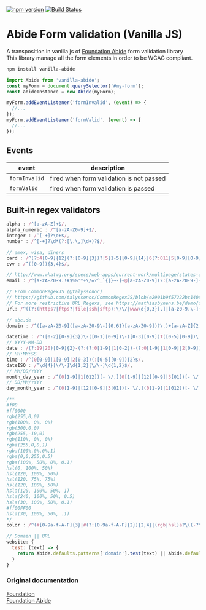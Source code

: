 [![npm version](https://badge.fury.io/js/vanilla-abide.svg)](https://badge.fury.io/js/vanilla-abide)
[![Build Status](https://travis-ci.org/frappacchio/vanilla-abide.svg?branch=master)](https://travis-ci.org/frappacchio/vanilla-abide)
# Abide Form validation (Vanilla JS)
A transposition in vanilla js of [Foundation Abide](https://foundation.zurb.com/sites/docs/abide.html) form validation library<br/>
This library manage all the form elements in order to be WCAG compliant.

```bash
npm install vanilla-abide
```

```javascript
import Abide from 'vanilla-abide';
const myForm = document.querySelector('#my-form');
const abideInstance = new Abide(myForm);

myForm.addEventListener('formInvalid', (event) => {
  //...
});
myForm.addEventListener('formValid', (event) => {
  //...
});
```
## Events
|event|description|
|-|-|
|`formInvalid`|fired when form validation is not passed|
|`formValid`|fired when form validation is passed|

## Built-in regex validators
```javascript
alpha : /^[a-zA-Z]+$/,
alpha_numeric : /^[a-zA-Z0-9]+$/,
integer : /^[-+]?\d+$/,
number : /^[-+]?\d*(?:[\.\,]\d+)?$/,

// amex, visa, diners
card : /^(?:4[0-9]{12}(?:[0-9]{3})?|5[1-5][0-9]{14}|6(?:011|5[0-9][0-9])[0-9]{12}|3[47][0-9]{13}|3(?:0[0-5]|[68][0-9])[0-9]{11}|(?:2131|1800|35\d{3})\d{11})$/,
cvv : /^([0-9]){3,4}$/,

// http://www.whatwg.org/specs/web-apps/current-work/multipage/states-of-the-type-attribute.html#valid-e-mail-address
email : /^[a-zA-Z0-9.!#$%&'*+\/=?^_`{|}~-]+@[a-zA-Z0-9](?:[a-zA-Z0-9-]{0,61}[a-zA-Z0-9])?(?:\.[a-zA-Z0-9](?:[a-zA-Z0-9-]{0,61}[a-zA-Z0-9])?)+$/,

// From CommonRegexJS (@talyssonoc)
// https://github.com/talyssonoc/CommonRegexJS/blob/e2901b9f57222bc14069dc8f0598d5f412555411/lib/commonregex.js#L76
// For more restrictive URL Regexs, see https://mathiasbynens.be/demo/url-regex.
url: /^((?:(https?|ftps?|file|ssh|sftp):\/\/|www\d{0,3}[.]|[a-z0-9.\-]+[.][a-z]{2,4}\/)(?:[^\s()<>]+|\((?:[^\s()<>]+|(?:\([^\s()<>]+\)))*\))+(?:\((?:[^\s()<>]+|(?:\([^\s()<>]+\)))*\)|[^\s`!()\[\]{};:\'".,<>?\xab\xbb\u201c\u201d\u2018\u2019]))$/,

// abc.de
domain : /^([a-zA-Z0-9]([a-zA-Z0-9\-]{0,61}[a-zA-Z0-9])?\.)+[a-zA-Z]{2,8}$/,

datetime : /^([0-2][0-9]{3})\-([0-1][0-9])\-([0-3][0-9])T([0-5][0-9])\:([0-5][0-9])\:([0-5][0-9])(Z|([\-\+]([0-1][0-9])\:00))$/,
// YYYY-MM-DD
date : /(?:19|20)[0-9]{2}-(?:(?:0[1-9]|1[0-2])-(?:0[1-9]|1[0-9]|2[0-9])|(?:(?!02)(?:0[1-9]|1[0-2])-(?:30))|(?:(?:0[13578]|1[02])-31))$/,
// HH:MM:SS
time : /^(0[0-9]|1[0-9]|2[0-3])(:[0-5][0-9]){2}$/,
dateISO : /^\d{4}[\/\-]\d{1,2}[\/\-]\d{1,2}$/,
// MM/DD/YYYY
month_day_year : /^(0[1-9]|1[012])[- \/.](0[1-9]|[12][0-9]|3[01])[- \/.]\d{4}$/,
// DD/MM/YYYY
day_month_year : /^(0[1-9]|[12][0-9]|3[01])[- \/.](0[1-9]|1[012])[- \/.]\d{4}$/,

/**
#f00
#ff0000
rgb(255,0,0)
rgb(100%, 0%, 0%)
rgb(300,0,0)
rgb(255,-10,0)
rgb(110%, 0%, 0%)
rgba(255,0,0,1)
rgba(100%,0%,0%,1)
rgba(0,0,255,0.5)
rgba(100%, 50%, 0%, 0.1)
hsl(0, 100%, 50%)
hsl(120, 100%, 50%)
hsl(120, 75%, 75%)
hsl(120, 100%, 50%)
hsla(120, 100%, 50%, 1)
hsla(240, 100%, 50%, 0.5)
hsla(30, 100%, 50%, 0.1)
#ff00FF00
hsla(30, 100%, 50%, .1)
*/
color : /^(#[0-9a-f-A-F]{3}|#(?:[0-9a-f-A-F]{2}){2,4}|(rgb|hsl)a?\((-?\d+%?[,\s]+){2,3}\s*[\d\.]+%?\))$/,

// Domain || URL
website: {
  test: (text) => {
    return Abide.defaults.patterns['domain'].test(text) || Abide.defaults.patterns['url'].test(text);
  }
}
```

### Original documentation
[Foundation](https://foundation.zurb.com/sites/docs/)<br/>
[Foundation Abide](https://foundation.zurb.com/sites/docs/abide.html)
